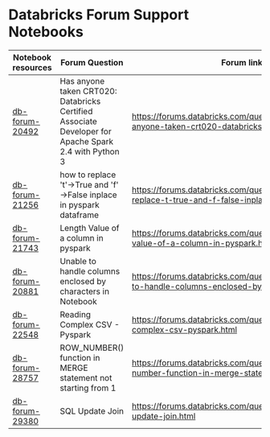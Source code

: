 # Databricks Forum Support Notebooks

| Notebook resources                 | Forum Question                                                                                       | Forum link                                                                                            |
|------------------------------------|------------------------------------------------------------------------------------------------------|-------------------------------------------------------------------------------------------------------|
| [db-forum-20492](./db-forum-20492) | Has anyone taken CRT020: Databricks Certified Associate Developer for Apache Spark 2.4 with Python 3 | https://forums.databricks.com/questions/20492/has-anyone-taken-crt020-databricks-certified-assoc.html |
| [db-forum-21256](./db-forum-21256) | how to replace 't'->True and 'f' ->False inplace in pyspark dataframe                                | https://forums.databricks.com/questions/21256/how-to-replace-t-true-and-f-false-inplace-in-pyspa.html |
| [db-forum-21743](./db-forum-21743) | Length Value of a column in pyspark                                                                  | https://forums.databricks.com/questions/21743/length-value-of-a-column-in-pyspark.html                |
| [db-forum-20881](./db-forum-20881) | Unable to handle columns enclosed by characters in Notebook                                          | https://forums.databricks.com/questions/20881/unable-to-handle-columns-enclosed-by-characters-in.html |
| [db-forum-22548](./db-forum-22548) | Reading Complex CSV - Pyspark | https://forums.databricks.com/questions/22548/reading-complex-csv-pyspark.html |
| [db-forum-28757](./db-forum-28757) | ROW_NUMBER() function in MERGE statement not starting from 1                                          | https://forums.databricks.com/questions/28757/row-number-function-in-merge-statement-not-startin.html |
| [db-forum-29380](./db-forum-29380) | SQL Update Join                                          | https://forums.databricks.com/questions/29380/sql-update-join.html|


